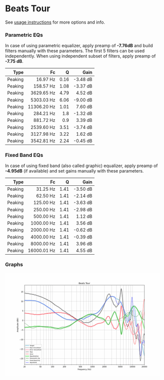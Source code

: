 # Beats Tour
See [usage instructions](https://github.com/jaakkopasanen/AutoEq#usage) for more options and info.

### Parametric EQs
In case of using parametric equalizer, apply preamp of **-7.76dB** and build filters manually
with these parameters. The first 5 filters can be used independently.
When using independent subset of filters, apply preamp of **-7.75 dB**.

| Type    | Fc          |    Q | Gain     |
|--------:|------------:|-----:|---------:|
| Peaking | 16.97 Hz    | 0.16 | -3.48 dB |
| Peaking | 158.57 Hz   | 1.08 | -3.37 dB |
| Peaking | 3629.65 Hz  | 4.79 | 4.52 dB  |
| Peaking | 5303.03 Hz  | 6.06 | -9.00 dB |
| Peaking | 11306.20 Hz | 1.01 | 7.60 dB  |
| Peaking | 284.21 Hz   | 1.8  | -1.32 dB |
| Peaking | 881.72 Hz   | 0.9  | 3.39 dB  |
| Peaking | 2539.60 Hz  | 3.51 | -3.74 dB |
| Peaking | 3127.98 Hz  | 3.22 | 1.62 dB  |
| Peaking | 3542.81 Hz  | 2.24 | -0.45 dB |

### Fixed Band EQs
In case of using fixed band (also called graphic) equalizer, apply preamp of **-4.95dB**
(if available) and set gains manually with these parameters.

| Type    | Fc          |    Q | Gain     |
|--------:|------------:|-----:|---------:|
| Peaking | 31.25 Hz    | 1.41 | -3.50 dB |
| Peaking | 62.50 Hz    | 1.41 | -2.14 dB |
| Peaking | 125.00 Hz   | 1.41 | -3.63 dB |
| Peaking | 250.00 Hz   | 1.41 | -2.98 dB |
| Peaking | 500.00 Hz   | 1.41 | 1.12 dB  |
| Peaking | 1000.00 Hz  | 1.41 | 3.56 dB  |
| Peaking | 2000.00 Hz  | 1.41 | -0.62 dB |
| Peaking | 4000.00 Hz  | 1.41 | -0.39 dB |
| Peaking | 8000.00 Hz  | 1.41 | 3.96 dB  |
| Peaking | 16000.01 Hz | 1.41 | 4.55 dB  |

### Graphs
![](./Beats%20Tour.png)